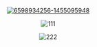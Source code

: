 <p align=center><a href='https://goo.su/AUASYU'><img src='https://i.postimg.cc/9fjT9fwF/6598934256-1455095948.png' border='0' alt='6598934256-1455095948'/></a>
<p align=center><img src='https://i.postimg.cc/ydsFMN7r/111.gif' border='0' alt='111'/></a>
<p align=center><img src='https://i.postimg.cc/vTm5mSgr/222.jpg' border='0' alt='222'/></a>
